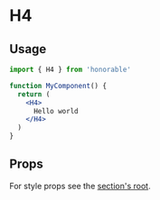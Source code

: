 # H4

## Usage

```jsx
import { H4 } from 'honorable'

function MyComponent() {
  return (
    <H4>
      Hello world
    </H4>
  )
}
```

## Props

For style props see the [section's root](/components/html-tags).
